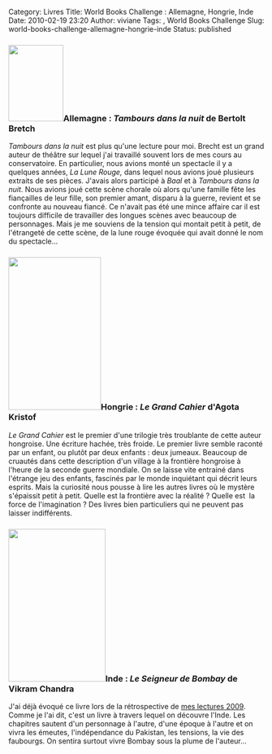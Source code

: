 Category: Livres
Title: World Books Challenge : Allemagne, Hongrie, Inde
Date: 2010-02-19 23:20
Author: viviane
Tags: , World Books Challenge
Slug: world-books-challenge-allemagne-hongrie-inde
Status: published

<h3><img class="alignleft size-full wp-image-1168" title="Tambours dans la nuit" src="http://www.viviane-voyages.com/wp-content/uploads/2010/02/3.jpg" alt="" width="108" height="150" />Allemagne : <em>Tambours dans la nuit</em> de Bertolt Bretch</h3>
<em>Tambours dans la nuit</em> est plus qu'une lecture pour moi. Brecht est un grand auteur de théâtre sur lequel j'ai travaillé souvent lors de mes cours au conservatoire. En particulier, nous avions monté un spectacle il y a quelques années, <em>La Lune Rouge,</em> dans lequel nous avions joué plusieurs extraits de ses pièces. J'avais alors participé à <em>Baal </em>et à<em> Tambours dans la nuit</em>. Nous avions joué cette scène chorale où alors qu'une famille fête les fiançailles de leur fille, son premier amant, disparu à la guerre, revient et se confronte au nouveau fiancé. Ce n'avait pas été une mince affaire car il est toujours difficile de travailler des longues scènes avec beaucoup de personnages. Mais je me souviens de la tension qui montait petit à petit, de l'étrangeté de cette scène, de la lune rouge évoquée qui avait donné le nom du spectacle...
<h3><a href="http://www.viviane-voyages.com/wp-content/uploads/2010/02/Agota_kristof_le_grand_cahier.jpg"><img class="alignleft size-medium wp-image-1169" title="Le Grand Cahier" src="http://www.viviane-voyages.com/wp-content/uploads/2010/02/Agota_kristof_le_grand_cahier-182x300.jpg" alt="" width="182" height="300" /></a>Hongrie : <em>Le Grand Cahier</em> d'Agota Kristof</h3>
<em>Le Grand Cahier</em> est le premier d'une trilogie très troublante de cette auteur hongroise. Une écriture hachée, très froide. Le premier livre semble raconté par un enfant, ou plutôt par deux enfants : deux jumeaux. Beaucoup de cruautés dans cette description d'un village à la frontière hongroise à l'heure de la seconde guerre mondiale. On se laisse vite entrainé dans l'étrange jeu des enfants, fascinés par le monde inquiétant qui décrit leurs esprits. Mais la curiosité nous pousse à lire les autres livres où le mystère s'épaissit petit à petit. Quelle est la frontière avec la réalité ? Quelle est  la force de l'imagination ? Des livres bien particuliers qui ne peuvent pas laisser indifférents.
<h3><a href="http://www.viviane-voyages.com/wp-content/uploads/2010/02/seigneurdebombay.jpg"><img class="alignleft size-medium wp-image-1171" title="Le Seigneur de Bombay" src="http://www.viviane-voyages.com/wp-content/uploads/2010/02/seigneurdebombay-191x300.jpg" alt="" width="191" height="300" /></a>Inde : <em>Le Seigneur de Bombay</em> de Vikram Chandra</h3>
J'ai déjà évoqué ce livre lors de la rétrospective de <a href="http://www.viviane-voyages.com/divers/livres/mes-lectures-2009">mes lectures 2009</a>. Comme je l'ai dit, c'est un livre à travers lequel on découvre l'Inde. Les chapitres sautent d'un personnage à l'autre, d'une époque à l'autre et on vivra les émeutes, l'indépendance du Pakistan, les tensions, la vie des faubourgs. On sentira surtout vivre Bombay sous la plume de l'auteur...